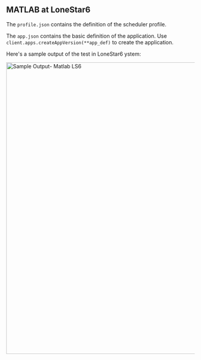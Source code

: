 ## MATLAB at LoneStar6

The `profile.json` contains the definition of the scheduler profile.

The `app.json` contains the basic definition of the application. Use `client.apps.createAppVersion(**app_def)` to create the application. 

Here's a sample output of the test in LoneStar6 ystem:

<img width="779" alt="Sample Output- Matlab LS6" src="https://github.com/TACC/WMA-Tapis-Templates/assets/43958517/123ed25d-4644-4fb5-b7bb-13c99b73b07e">
